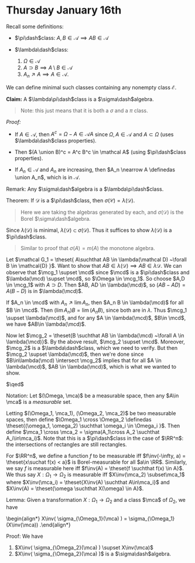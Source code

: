 # Thursday January 16th

Recall some definitions:

- $\pi\dash$class: $A, B \in \mathcal A \implies AB \in \mathcal A$

- $\lambda\dash$class:
  1. $\Omega \in \mathcal A$
  2. $A \supset B \implies A\setminus B \in \mathcal A$
  3. $A_n \nearrow A \implies A \in\mathcal A$.

We can define minimal such classes containing any nonempty class $\mathcal E$.

**Claim:**
A $\lambda\pi\dash$class is a $\sigma\dash$algebra.

> Note: this just means that it is both a $\sigma$ and a $\pi$ class. 

*Proof:*

- If $A\in \mathcal A$, then $A^c = \Omega - A \in \mathcal AA$ since $\Omega, A \in \mathcal A$ and $A \subset \Omega$ (uses $\lambda\dash$class properties).

- Then $(A \union B)^c = A^c B^c \in \mathcal A$ (using $\pi\dash$class properties).

- If $A_n \in \mathcal A$ and $A_n$ are increasing, then $A_n \nearrow A \definedas \union A_n$, which is in $\mathcal A$.

Remark:
Any $\sigma\dash$algebra is a $\lambda\pi\dash$class.

Theorem:
If $\mathcal D$ is a $\pi\dash$class, then $\sigma(\mathcal C) = \lambda(\mathcal D)$.

> Here we are taking the algebras generated by each, and $\sigma(\mathcal D)$ is the Borel $\sigma\dash$algebra.

Since $\lambda(\mathcal D)$ is minimal, $\lambda(\mathcal D) \subset \sigma(\mathcal D)$.
Thus it suffices to show $\lambda(\mathcal D)$ is a $\pi\dash$class.

> Similar to proof that $\sigma(A) = m(A)$ the monotone algebra.

Let $\mathcal G_1 = \theset{ A\suchthat AB \in \lambda(\mathcal D) ~\forall B \in \mathcal{D} }$.
Want to show that $AB \in \lambda(\mathcal{D}) \implies AB \in \lambda{\mathcal{D}}$.
We can observe that $\mcg_1 \supset \mcd$ since $\mcd$ is a $\pi\dash$class and $\lambda(\mcd) \supset \mcd$, so $\Omega \in \mcg_1$.
So choose $A,D \in \mcg_1$ with $A\supset D$.
Then $AB, AD \in \lambda(\mcd)$, so $(AB - AD) = A(B-D)$ is in $\lambda(\mcd)$.

If $A_n \in \mcd$ with $A_n \nearrow \lim A_n$, then $A_n B \in \lambda(\mcd)$ for all $B \in \mcd$.
Then $(\lim A_n)B = \lim (A_n B)$, since both are in $\lambda$.
Thus $\mcg_1 \supset \lambda(\mcd)$, and for any $A \in \lambda(\mcd)$, $B\in \mcd$, we have $AB\in \lambda(\mcd)$.

Now let $\mcg_2 = \theset{B \suchthat AB \in \lambda(\mcd) ~\forall A \in \lambda(\mcd)}$.
By the above result, $\mcg_2 \supset \mcd$.
Moreover, $\mcg_2$ is a $\lambda\dash$class, which we need to verify.
But then $\mcg_2 \supset \lambda(\mcd)$, then we're done since $B\in\lambda(\mcd) \intersect \mcg_2$ implies that for all $A \in \lambda(\mcd)$, $AB \in \lambda(\mcd)$, which is what we wanted to show.

$\qed$

Notation:
Let $(\Omega, \mca)$ be a measurable space, then any $A\in \mca$ is a *measurable* set.

Letting $(\Omega_1, \mca_1), (\Omega_2, \mca_2)$ be two measurable spaces, then define $\Omega_1 \cross \Omega_2 \definedas \theset{(\omega_1, \omega_2) \suchthat \omega_i \in \Omega_i }$.
Then define $\mca_1 \cross \mca_2 = \sigma(A_1\cross A_2 \suchthat A_i\in\mca_i)$.
Note that this is a $\pi\dash$class in the case of $\RR^n$: the intersections of rectangles are still rectangles.

For $\RR^n$, we define a function $f$ to be measurable iff $f\inv(-\infty, a) = \theset{x\suchat f(x) < a}$ is Borel-measurable for all $a\in \RR$.
Similarly, we say $f$ is measurable here iff $f\inv(A) = \theset{f \suchthat f(x) \in A}$.
We thus say $X:\Omega_1 \to \Omega_2$ is measurable iff $X\inv(\mca_2) \subset\mca_1$ where $X\inv(\mca_i) = \theset{X\inv(A) \suchthat A\in\mca_i}$ and $X\inv(A) = \theset{\omega \suchthat X(\omega) \in A}$.

Lemma:
Given a transformation $X:\Omega_1 \to \Omega_2$ and a class $\mca$ of $\Omega_2$, we have

\begin{align*}
X\inv( \sigma_{\Omega_1}(\mca) ) = \sigma_{\Omega_1}(X\inv(\mca))
.\end{align*}

Proof:
We have

1. $X\inv( \sigma_{\Omega_2}(\mca) ) \supset X\inv(\mca)$
2. $X\inv( \sigma_{\Omega_2}(\mca) )$ is a $\sigma\dash$algebra.
